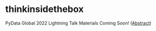 # thinkinsidethebox
PyData Global 2022 Lightning Talk Materials Coming Soon! ([Abstract](https://global2022.pydata.org/cfp/speaker/VSEBBM/))
